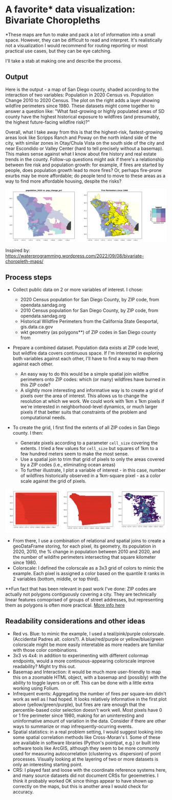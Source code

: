 # A favorite* data visualization: Bivariate Choropleths 
*These maps are fun to make and pack a lot of information into a small space. However, they can be difficult to read and interpret. It's realistically not a visualization I would recommend for routing reporting or most practical use cases, but they can be eye catching. 

I'll take a stab at making one and describe the process.

## Output 
Here is the output - a map of San Diego county, shaded according to the interaction of two variables: Population in 2020 Census vs. Population Change 2010 to 2020 Census. The plot on the right adds a layer showing wildfire perimeters since 1980. These datasets might come together to answer a question like: "What fast-growing or highly populated areas of SD county have the highest historical exposure to wildfires (and presumably, the highest future-facing wildfire risk)?" 

Overall, what I take away from this is that the highest-risk, fastest-growing areas look like Scripps Ranch and Poway on the north inland side of the city, with similar zones in Otay/Chula Vista on the south side of the city and near Escondido or Valley Center (hard to tell precisely without a basemap). This makes sense against what I know about fire history and real estate trends in the county. Follow-up questions might ask if there's a relationship between fire risk and population growth: for example, if fires are started by people, does population growth lead to more fires? Or, perhaps fire-prone exurbs may be more affordable; do people tend to move to these areas as a way to find more affordable housing, despite the risks?  

![image](pop_vs_pop_change.png)

Inspired by: https://waterprogramming.wordpress.com/2022/09/08/bivariate-choropleth-maps/

## Process steps
- Collect public data on 2 or more variables of interest. I chose:
    - 2020 Census population for San Diego County, by ZIP code, from opendata.sandag.org
    - 2010 Census population for San Diego County, by ZIP code, from opendata.sandag.org
    - Historical Wildfire Perimeters from the California State Geoportal, gis.data.ca.gov
    - wkt geometry (as polygons**) of ZIP codes in San Diego county from 

- Prepare a combined dataset. Population data exists at ZIP code level, but wildfire data covers continuous space. If I'm interested in exploring both variables against each other, I'll have to find a way to map them against each other.
    - An easy way to do this would be a simple spatial join wildfire perimeters onto ZIP codes: which (or many) wildfires have burned in this ZIP code? 
    - A slightly more interesting and informative way is to create a grid of pixels over the area of interest. This allows us to change the resolution at which we work. We could work with 1km x 1km pixels if we're interested in neighborhood-level dynamics, or much larger pixels if that better suits that constraints of the problem and computational needs.  
- To create the grid, I first find the extents of all ZIP codes in San Diego county. I then:
    - Generate pixels according to a parameter `cell_size` covering the extents. I tried a few values for `cell_size` but squares of 1km to a few hundred meters seem to make the most sense. 
    - Use a spatial join to trim that grid of pixels to only the areas covered by a ZIP codes (i.e., eliminating ocean areas)
    - To further illustrate, I plot a variable of interest - in this case, number of wildfires historically observed in a 1km-square pixel - as a color scale against the grid of pixels. 

![image](process_plot.png)

- From there, I use a combination of relational and spatial joins to create a geoDataFrame storing, for each pixel, its geometry, its population in 2020, 2010, the % change in population between 2010 and 2020, and the number of wildifre perimeters intersecting that square kilometer since 1980. 
- Colorscale: I defined the colorscale as a 3x3 grid of colors to mimic the example. Each pixel is assigned a color based on the quantile it ranks in 2 variables (bottom, middle, or top third).

**Fun fact that has been relevant in past work I've done: ZIP codes are actually not polygons contiguously covering a city. They are technically linear features comoprised of groups of street addresses, but representing them as polygons is often more practical. [More info here](https://www.nku.edu/~longa/modules/av/lab/zips/zip_codes.html#:~:text=Zip%20codes%20are%20linear%20features,be%20covered%20by%20rational%20polygons.)

## Readability considerations and other ideas 
- Red vs. Blue: to mimic the example, I used a teal/pink/purple colorscale. (Accidental Padres alt. colors?). A blue/red/purple or yellow/blue/green colorscale might be more easily interetable as more readers are familiar with those color combinations. 
- 3x3 vs 4x4: in addition to experimenting with different colormap endpoints, would a more continuous-appearing colorscale improve readability? Might try this out.
- Basemap and Interaction: it would be much more user-friendly to map this on a zoomable HTML object, with a basemap and (possibly) with the ability to toggle layers on or off. This can be done with a little extra working using Folium. 
- Infrequent events: Aggregating the number of fires per square-km didn't work as well as I had hoped. It looks relatively informative in the first plot above (yellow/green/purple), but fires are rare enough that the percentile-based color selection doesn't work well. Most pixels have 0 or 1 fire perimeter since 1980, making for an uninteresting and uninformative amount of variation in the data. Consider if there are other ways to summarize or map infrequently-ocurring events. 
- Spatial statistics: in a real problem setting, I would suggest looking into some spatial correlation methods like Cross-Moran's I. Some of these are available in software libraries (Python's pointpat, e.g.) or built into software tools like ArcGIS, although they seem to be more commonly used for measuring autocorrelation (clustering vs. dispersion) of point processes. Visually looking at the layering of two or more datasets is only an interesting starting point.
- CRS: I played fast and loose with the coordinate reference systems here, and many source datasets did not document CRSs for geoemetries. I think it probably worked OK since things appear to have shown up correctly on the maps, but this is another area I would check for accuracy. 
